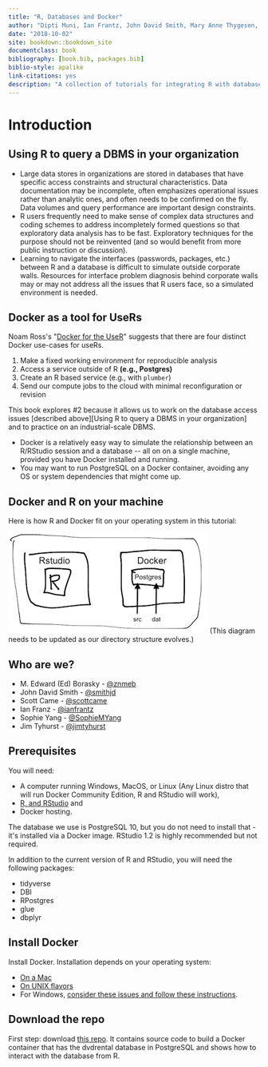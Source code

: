 ```yaml
---
title: "R, Databases and Docker"
author: "Dipti Muni, Ian Frantz, John David Smith, Mary Anne Thygesen, M. Edward (Ed) Borasky,  Scott Case, and Sophie Yang"
date: "2018-10-02"
site: bookdown::bookdown_site
documentclass: book
bibliography: [book.bib, packages.bib]
biblio-style: apalike
link-citations: yes
description: "A collection of tutorials for integrating R with databases using Docker"
---
```


# Introduction

## Using R to query a DBMS in your organization

* Large data stores in organizations are stored in databases that have specific access constraints and structural characteristics.  Data documentation may be incomplete, often emphasizes operational issues rather than analytic ones, and often needs to be confirmed on the fly.  Data volumes and query performance are important design constraints.
* R users frequently need to make sense of complex data structures and coding schemes to address incompletely formed questions so that exploratory data analysis has to be fast. Exploratory techniques for the purpose should not be reinvented (and so would benefit from more public instruction or discussion).
* Learning to navigate the interfaces (passwords, packages, etc.) between R and a database is difficult to simulate outside corporate walls.  Resources for interface problem diagnosis behind corporate walls may or may not address all the issues that R users face, so a simulated environment is needed.

## Docker as a tool for UseRs

Noam Ross's "[Docker for the UseR](https://nyhackr.blob.core.windows.net/presentations/Docker-for-the-UseR_Noam-Ross.pdf)" suggests that there are four distinct Docker use-cases for useRs.  

1. Make a fixed working environment for reproducible analysis
2. Access a service outside of R **(e.g., Postgres)**
3. Create an R based service (e.g., with `plumber`)
4. Send our compute jobs to the cloud with minimal reconfiguration or revision

This book explores #2 because it allows us to work on the database access issues [described above][Using R to query a DBMS in your organization] and to practice on an industrial-scale DBMS.  

* Docker is a relatively easy way to simulate the relationship between an R/RStudio session and a database -- all on on a single machine, provided you have Docker installed and running.
* You may want to run PostgreSQL on a Docker container, avoiding any OS or system dependencies that might come up. 

## Docker and R on your machine

Here is how R and Docker fit on your operating system in this tutorial:
    
![R and Docker](./screenshots/r-and-docker.png)
(This diagram needs to be updated as our directory structure evolves.)

## Who are we?

* M. Edward (Ed) Borasky - [\@znmeb](https://github.com/znmeb)
* John David Smith - [\@smithjd](https://github.com/smithjd)
* Scott Came - [\@scottcame](https://github.com/scottcame)
* Ian Franz - [\@ianfrantz](https://github.com/ianfrantz)
* Sophie Yang - [\@SophieMYang](https://github.com/SophieMYang)
* Jim Tyhurst - [\@jimtyhurst](https://github.com/jimtyhurst)

## Prerequisites
You will need:

* A computer running Windows, MacOS, or Linux (Any Linux distro that will run Docker Community Edition, R and RStudio will work),
* [R, and RStudio](https://www.datacamp.com/community/tutorials/installing-R-windows-mac-ubuntu) and
* Docker hosting.

The database we use is PostgreSQL 10, but you do not need to install that - it's installed via a Docker image. RStudio 1.2 is highly recommended but not required.

In addition to the current version of R and RStudio, you will need the following packages:

* tidyverse
* DBI
* RPostgres
* glue
* dbplyr

## Install Docker

Install Docker.  Installation depends on your operating system:

  + [On a Mac](https://docs.docker.com/docker-for-mac/install/)
  + [On UNIX flavors](https://docs.docker.com/install/#supported-platforms)
  + For Windows, [consider these issues and follow these instructions](https://smithjd.github.io/sql-pet/docker-hosting-for-windows.html).

## Download the repo

First step: download [this repo](https://github.com/smithjd/sql-pet).  It contains source code to build a Docker container that has the dvdrental database in PostgreSQL and shows how to interact with the database from R.



